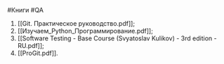 #Книги #QA 

1. [[Git. Практическое руководство.pdf]];
2. [[Изучаем_Python_Программирование.pdf]];
3. [[Software Testing - Base Course (Svyatoslav Kulikov) - 3rd edition - RU.pdf]];
4. [[ProGit.pdf]].